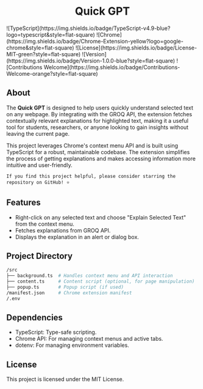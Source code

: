 <h1 style="align:center"><center>Quick GPT</center></h1>
![TypeScript](https://img.shields.io/badge/TypeScript-v4.9-blue?logo=typescript&style=flat-square)
![Chrome](https://img.shields.io/badge/Chrome-Extension-yellow?logo=google-chrome&style=flat-square)
![License](https://img.shields.io/badge/License-MIT-green?style=flat-square)
![Version](https://img.shields.io/badge/Version-1.0.0-blue?style=flat-square)
![Contributions Welcome](https://img.shields.io/badge/Contributions-Welcome-orange?style=flat-square)

## About

The **Quick GPT** is designed to help users quickly understand selected text on any webpage. By integrating with the GROQ API, the extension fetches contextually relevant explanations for highlighted text, making it a useful tool for students, researchers, or anyone looking to gain insights without leaving the current page.

This project leverages Chrome's context menu API and is built using TypeScript for a robust, maintainable codebase. The extension simplifies the process of getting explanations and makes accessing information more intuitive and user-friendly.

`If you find this project helpful, please consider starring the repository on GitHub! ⭐`
## Features

- Right-click on any selected text and choose "Explain Selected Text" from the context menu.
- Fetches explanations from GROQ API.
- Displays the explanation in an alert or dialog box.

## Project Directory

```bash
/src
├── background.ts  # Handles context menu and API interaction
├── content.ts     # Content script (optional, for page manipulation)
├── popup.ts       # Popup script (if used)
/manifest.json     # Chrome extension manifest
/.env 
```
## Dependencies
- TypeScript: Type-safe scripting.
- Chrome API: For managing context menus and active tabs.
- dotenv: For managing environment variables.

## License
This project is licensed under the MIT License.
